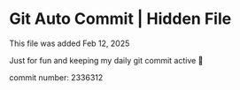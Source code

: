 # Git Auto Commit | Hidden File

This file was added Feb 12, 2025

Just for fun and keeping my daily git commit active 🤪

commit number: 2336312
